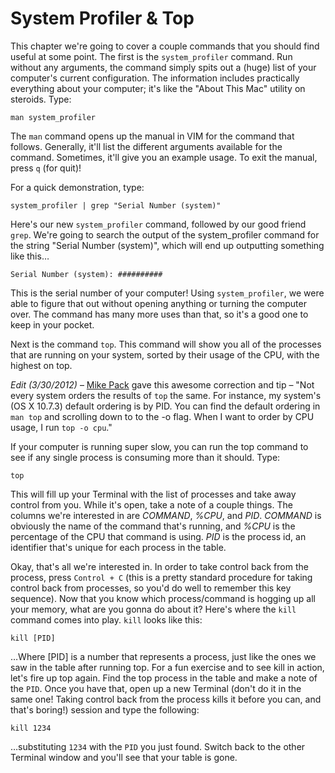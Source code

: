 # System Profiler & Top

This chapter we're going to cover a couple commands that you should find useful at some point. The first is the `system_profiler` command. Run without any arguments, the command simply spits out a (huge) list of your computer's current configuration. The information includes practically everything about your computer; it's like the "About This Mac" utility on steroids. Type:

```
man system_profiler
```

The `man` command opens up the manual in VIM for the command that follows. Generally, it'll list the different arguments available for the command. Sometimes, it'll give you an example usage. To exit the manual, press `q` (for quit)!

For a quick demonstration, type:

```
system_profiler | grep "Serial Number (system)"
```

Here's our new `system_profiler` command, followed by our good friend `grep`. We're going to search the output of the system_profiler command for the string "Serial Number (system)", which will end up outputting something like this…

```
Serial Number (system): ##########
```

This is the serial number of your computer! Using `system_profiler`, we were able to figure that out without opening anything or turning the computer over. The command has many more uses than that, so it's a good one to keep in your pocket.

Next is the command `top`. This command will show you all of the processes that are running on your system, sorted by their usage of the CPU, with the highest on top.

*Edit (3/30/2012)* – [Mike Pack]("http://www.mikepackdev.com") gave this awesome correction and tip –
"Not every system orders the results of `top` the same. For instance, my system's (OS X 10.7.3) default ordering is by PID. You can find the default ordering in `man top` and scrolling down to to the -o flag. When I want to order by CPU usage, I run `top -o cpu`."

If your computer is running super slow, you can run the top command to see if any single process is consuming more than it should. Type:

```
top
```

This will fill up your Terminal with the list of processes and take away control from you. While it's open, take a note of a couple things. The columns we're interested in are *COMMAND*, *%CPU*, and *PID*. *COMMAND* is obviously the name of the command that's running, and *%CPU* is the percentage of the CPU that command is using. *PID* is the process id, an identifier that's unique for each process in the table.

Okay, that's all we're interested in. In order to take control back from the process, press `Control + C` (this is a pretty standard procedure for taking control back from processes, so you'd do well to remember this key sequence). Now that you know which process/command is hogging up all your memory, what are you gonna do about it? Here's where the `kill` command comes into play. `kill` looks like this:

```
kill [PID]
```

…Where [PID] is a number that represents a process, just like the ones we saw in the table after running top. For a fun exercise and to see kill in action, let's fire up top again. Find the top process in the table and make a note of the `PID`. Once you have that, open up a new Terminal (don't do it in the same one! Taking control back from the process kills it before you can, and that's boring!) session and type the following:

```
kill 1234
```

…substituting `1234` with the `PID` you just found. Switch back to the other Terminal window and you'll see that your table is gone.
